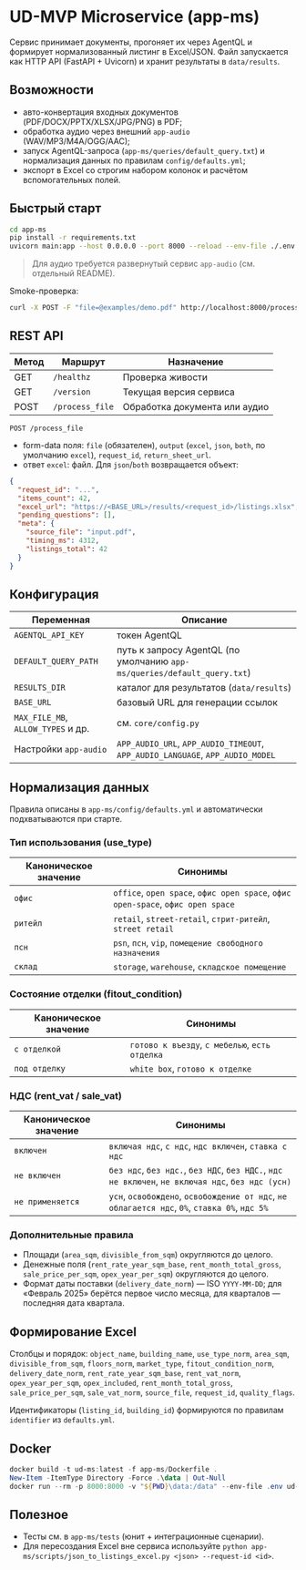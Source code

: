 ﻿# UD-MVP Microservice (app-ms)

Сервис принимает документы, прогоняет их через AgentQL и формирует нормализованный листинг в Excel/JSON. Файл запускается как HTTP API (FastAPI + Uvicorn) и хранит результаты в `data/results`.

## Возможности
- авто-конвертация входных документов (PDF/DOCX/PPTX/XLSX/JPG/PNG) в PDF;
- обработка аудио через внешний `app-audio` (WAV/MP3/M4A/OGG/AAC);
- запуск AgentQL-запроса (`app-ms/queries/default_query.txt`) и нормализация данных по правилам `config/defaults.yml`;
- экспорт в Excel со строгим набором колонок и расчётом вспомогательных полей.

## Быстрый старт
```bash
cd app-ms
pip install -r requirements.txt
uvicorn main:app --host 0.0.0.0 --port 8000 --reload --env-file ./.env
```
> Для аудио требуется развернутый сервис `app-audio` (см. отдельный README).

Smoke-проверка:
```bash
curl -X POST -F "file=@examples/demo.pdf" http://localhost:8000/process_file -o listings.xlsx
```

## REST API
| Метод | Маршрут | Назначение |
|-------|---------|------------|
| GET   | `/healthz` | Проверка живости |
| GET   | `/version` | Текущая версия сервиса |
| POST  | `/process_file` | Обработка документа или аудио |

`POST /process_file`
- form-data поля: `file` (обязателен), `output` (`excel`, `json`, `both`, по умолчанию `excel`), `request_id`, `return_sheet_url`.
- ответ `excel`: файл. Для `json`/`both` возвращается объект:
```json
{
  "request_id": "...",
  "items_count": 42,
  "excel_url": "https://<BASE_URL>/results/<request_id>/listings.xlsx",
  "pending_questions": [],
  "meta": {
    "source_file": "input.pdf",
    "timing_ms": 4312,
    "listings_total": 42
  }
}
```

## Конфигурация
| Переменная | Описание |
|------------|----------|
| `AGENTQL_API_KEY` | токен AgentQL |
| `DEFAULT_QUERY_PATH` | путь к запросу AgentQL (по умолчанию `app-ms/queries/default_query.txt`) |
| `RESULTS_DIR` | каталог для результатов (`data/results`) |
| `BASE_URL` | базовый URL для генерации ссылок |
| `MAX_FILE_MB`, `ALLOW_TYPES` и др. | см. `core/config.py` |
| Настройки `app-audio` | `APP_AUDIO_URL`, `APP_AUDIO_TIMEOUT`, `APP_AUDIO_LANGUAGE`, `APP_AUDIO_MODEL` |

## Нормализация данных
Правила описаны в `app-ms/config/defaults.yml` и автоматически подхватываются при старте.

### Тип использования (use_type)
| Каноническое значение | Синонимы |
|-----------------------|----------|
| `офис` | `office`, `open space`, `офис open space`, `офис open-space`, `офис open space` |
| `ритейл` | `retail`, `street-retail`, `стрит-ритейл`, `street retail` |
| `псн` | `psn`, `псн`, `vip`, `помещение свободного назначения` |
| `склад` | `storage`, `warehouse`, `складское помещение` |

### Состояние отделки (fitout_condition)
| Каноническое значение | Синонимы |
|-----------------------|----------|
| `с отделкой` | `готово к въезду`, `с мебелью`, `есть отделка` |
| `под отделку` | `white box`, `готово к отделке` |

### НДС (rent_vat / sale_vat)
| Каноническое значение | Синонимы |
|-----------------------|----------|
| `включен` | `включая ндс`, `с ндс`, `ндс включен`, `ставка с ндс` |
| `не включен` | `без ндс`, `без ндс.`, `без НДС`, `без НДС.`, `ндс не включен`, `не включая ндс`, `без ндс (усн)` |
| `не применяется` | `усн`, `освобождено`, `освобождение от ндс`, `не облагается ндс`, `0%`, `ставка 0%`, `ндс 5%` |

### Дополнительные правила
- Площади (`area_sqm`, `divisible_from_sqm`) округляются до целого.
- Денежные поля (`rent_rate_year_sqm_base`, `rent_month_total_gross`, `sale_price_per_sqm`, `opex_year_per_sqm`) округляются до целого.
- Формат даты поставки (`delivery_date_norm`) — ISO `YYYY-MM-DD`; для «Февраль 2025» берётся первое число месяца, для кварталов — последняя дата квартала.

## Формирование Excel
Столбцы и порядок: `object_name`, `building_name`, `use_type_norm`, `area_sqm`, `divisible_from_sqm`, `floors_norm`, `market_type`, `fitout_condition_norm`, `delivery_date_norm`, `rent_rate_year_sqm_base`, `rent_vat_norm`, `opex_year_per_sqm`, `opex_included`, `rent_month_total_gross`, `sale_price_per_sqm`, `sale_vat_norm`, `source_file`, `request_id`, `quality_flags`.

Идентификаторы (`listing_id`, `building_id`) формируются по правилам `identifier` из `defaults.yml`.

## Docker
```powershell
docker build -t ud-ms:latest -f app-ms/Dockerfile .
New-Item -ItemType Directory -Force .\data | Out-Null
docker run --rm -p 8000:8000 -v "${PWD}\data:/data" --env-file .env ud-ms:latest
```

## Полезное
- Тесты см. в `app-ms/tests` (юнит + интеграционные сценарии).
- Для пересоздания Excel вне сервиса используйте `python app-ms/scripts/json_to_listings_excel.py <json> --request-id <id>`.

